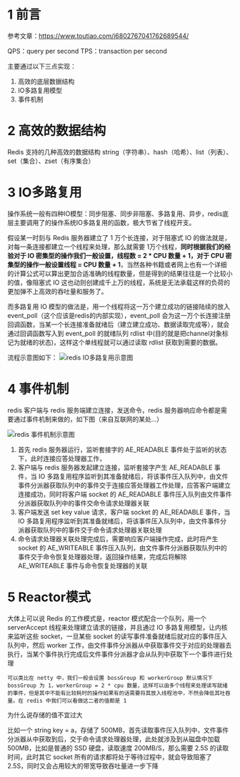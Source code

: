 # 1 前言
参考文章：https://www.toutiao.com/i6802767041762689544/

QPS：query per second
TPS：transaction per second

主要通过以下三点实现：
1. 高效的底层数据结构
2. IO多路复用模型
3. 事件机制

# 2 高效的数据结构
Redis 支持的几种高效的数据结构 string（字符串）、hash（哈希）、list（列表）、set（集合）、zset（有序集合）

# 3 IO多路复用
操作系统一般有四种IO模型：同步阻塞、同步非阻塞、多路复用、异步，redis底层主要调用了的操作系统IO多路复用的函数，极大节省了线程开支。

假设某一时刻与 Redis 服务器建立了 1 万个长连接，对于阻塞式 IO 的做法就是，对每一条连接都建立一个线程来处理，那么就需要 1万个线程，**同时根据我们的经验对于 IO 密集型的操作我们一般设置，线程数 = 2 * CPU 数量 + 1，对于 CPU 密集型的操作一般设置线程 = CPU 数量 + 1**，当然各种书籍或者网上也有一个详细的计算公式可以算出更加合适准确的线程数量，但是得到的结果往往是一个比较小的值，像阻塞式 IO 这也动则创建成千上万的线程，系统是无法承载这样的负荷的更加弹不上高效的吞吐量和服务了。

而多路复用 IO 模型的做法是，用一个线程将这一万个建立成功的链接陆续的放入 event_poll（这个应该是redis的内部实现），event_poll 会为这一万个长连接注册回调函数，当某一个长连接准备就绪后（建立建立成功、数据读取完成等），就会通过回调函数写入到 event_poll 的就绪队列 rdlist 中(目的就是把channel对象标记为就绪的状态)，这样这个单线程就可以通过读取 rdlist 获取到需要的数据。

流程示意图如下：
![redis IO多路复用示意图](https://p1.pstatp.com/large/pgc-image/a2eada5a14e9463185acf22b4b9ae8ef)

# 4 事件机制
redis 客户端与 redis 服务端建立连接，发送命令，redis 服务器响应命令都是需要通过事件机制来做的，如下图（来自互联网的某处...）

![redis 事件机制示意图](https://p9.pstatp.com/large/pgc-image/131366025f844253a98976124973efc6)


1. 首先 redis 服务器运行，监听套接字的 AE_READABLE 事件处于监听的状态下，此时连接应答处理器工作，
2. 客户端与 redis 服务器发起建立连接，监听套接字产生 AE_READABLE 事件，当 IO 多路复用程序监听到其准备就绪后，将该事件压入队列中，由文件事件分派器获取队列中的事件交于连接应答处理器工作处理，应答客户端建立连接成功，同时将客户端 socket 的 AE_READABLE 事件压入队列由文件事件分派器获取队列中的事件交命令请求处理器关联
3. 客户端发送 set key value 请求，客户端 socket 的 AE_READABLE 事件，当 IO 多路复用程序监听到其准备就绪后，将该事件压入队列中，由文件事件分派器获取队列中的事件交于命令请求处理器关联处理
4. 命令请求处理器关联处理完成后，需要响应客户端操作完成，此时将产生 socket 的 AE_WRITEABLE 事件压入队列，由文件事件分派器获取队列中的事件交于命令恢复处理器处理，返回操作结果，完成后将解除 AE_WRITEABLE 事件与命令恢复处理器的关联

# 5 Reactor模式
大体上可以说 Redis 的工作模式是，reactor 模式配合一个队列，用一个 serverAccept 线程来处理建立请求的链接，并且通过 IO 多路复用模型，让内核来监听这些 socket，一旦某些 socket 的读写事件准备就绪后就对应的事件压入队列中，然后 worker 工作，由文件事件分派器从中获取事件交于对应的处理器去执行，当某个事件执行完成后文件事件分派器才会从队列中获取下一个事件进行处理

    可以类比在 netty 中，我们一般会设置 bossGroup 和 workerGroup 默认情况下 bossGroup 为 1，workerGroup = 2 * cpu 数量，这样可以由多个线程来处理读写就绪的事件，但是其中不能有比较耗时的操作如果有的话需要将其放入线程池中，不然会降低其吐吞量。在 redis 中我们可以看做这二者的值都是 1

为什么说存储的值不宜过大

比如一个 string key = a，存储了 500MB，首先读取事件压入队列中，文件事件分派器从中获取到后，交于命令请求处理器处理，此处就涉及到从磁盘中加载 500MB，比如是普通的 SSD 硬盘，读取速度 200MB/S，那么需要 2.5S 的读取时间，此时其它 socket 所有的请求都将处于等待过程中，就会导致阻塞了 2.5S，同时又会占用较大的带宽导致吞吐量进一步下降

